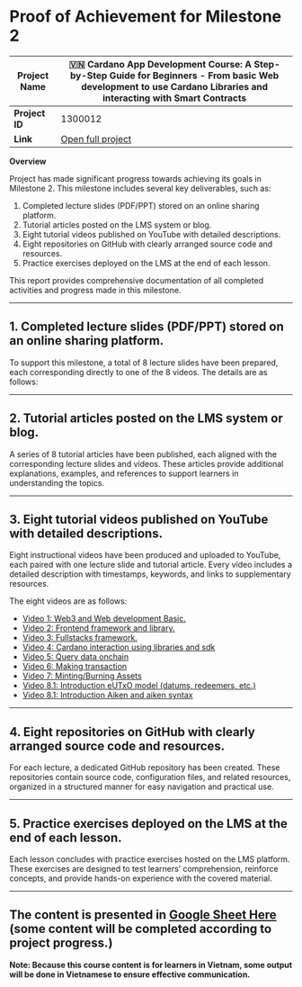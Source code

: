 # Proof of Achievement for Milestone 2

| **Project Name** | 🇻🇳 Cardano App Development Course: A Step-by-Step Guide for Beginners - From basic Web development to use Cardano Libraries and interacting with Smart Contracts |
| ---------------- | ---------------------------------------------------------------------------------------------------------------------------------------------------------------- |
| **Project ID**   | 1300012                                                                                                                                                          |
| **Link**         | [Open full project](https://milestones.projectcatalyst.io/projects/1300012)                                                                                      |

**Overview**

Project has made significant progress towards achieving its goals in Milestone 2. This milestone includes several key deliverables, such as:

1. Completed lecture slides (PDF/PPT) stored on an online sharing platform.
2. Tutorial articles posted on the LMS system or blog.
3. Eight tutorial videos published on YouTube with detailed descriptions.
4. Eight repositories on GitHub with clearly arranged source code and resources.
5. Practice exercises deployed on the LMS at the end of each lesson.

This report provides comprehensive documentation of all completed activities and progress made in this milestone.

---

## **1. Completed lecture slides (PDF/PPT) stored on an online sharing platform.**

To support this milestone, a total of 8 lecture slides have been prepared, each corresponding directly to one of the 8 videos. The details are as follows:

---

## **2. Tutorial articles posted on the LMS system or blog.**

A series of 8 tutorial articles have been published, each aligned with the corresponding lecture slides and videos. These articles provide additional explanations, examples, and references to support learners in understanding the topics.

---

## **3. Eight tutorial videos published on YouTube with detailed descriptions.**

Eight instructional videos have been produced and uploaded to YouTube, each paired with one lecture slide and tutorial article. Every video includes a detailed description with timestamps, keywords, and links to supplementary resources.

The eight videos are as follows:

- [Video 1: Web3 and Web development Basic.](https://www.youtube.com/watch?v=e_LhuWx1D84&list=PLhI9Wzsh5RIYsmVlYBq8dAjynrH-j2gZb&index=9)
- [Video 2: Frontend framework and library.](https://www.youtube.com/watch?v=I-Vyfb89ORg&list=PLhI9Wzsh5RIYsmVlYBq8dAjynrH-j2gZb&index=6)
- [Video 3: Fullstacks framework.](https://www.youtube.com/watch?v=Ee0v2eZzweg&list=PLhI9Wzsh5RIYsmVlYBq8dAjynrH-j2gZb&index=2)
- [Video 4: Cardano interaction using libraries and sdk](https://www.youtube.com/watch?v=SNzJwcrRSZY&list=PLhI9Wzsh5RIYsmVlYBq8dAjynrH-j2gZb&index=5)
- [Video 5: Query data onchain](https://www.youtube.com/watch?v=-rqb7PYVhJU&list=PLhI9Wzsh5RIYsmVlYBq8dAjynrH-j2gZb&index=3)
- [Video 6: Making transaction](https://www.youtube.com/watch?v=ll4SdurfX_I&list=PLhI9Wzsh5RIYsmVlYBq8dAjynrH-j2gZb&index=7)
- [Video 7: Minting/Burning Assets](https://www.youtube.com/watch?v=OdSvMxLmEqs&list=PLhI9Wzsh5RIYsmVlYBq8dAjynrH-j2gZb&index=1)
- [Video 8.1: Introduction eUTxO model (datums, redeemers, etc.)](https://www.youtube.com/watch?v=cs9cccbKx9Y&list=PLhI9Wzsh5RIYsmVlYBq8dAjynrH-j2gZb&index=8)
- [Video 8.1: Introduction Aiken and aiken syntax](https://www.youtube.com/watch?v=cs9cccbKx9Y&list=PLhI9Wzsh5RIYsmVlYBq8dAjynrH-j2gZb&index=8)

---

## **4. Eight repositories on GitHub with clearly arranged source code and resources.**

For each lecture, a dedicated GitHub repository has been created. These repositories contain source code, configuration files, and related resources, organized in a structured manner for easy navigation and practical use.

---

## **5. Practice exercises deployed on the LMS at the end of each lesson.**

Each lesson concludes with practice exercises hosted on the LMS platform. These exercises are designed to test learners’ comprehension, reinforce concepts, and provide hands-on experience with the covered material.

---

## **The content is presented in [Google Sheet Here](https://docs.google.com/spreadsheets/d/e/2PACX-1vQgrml0-rdHdsCxCBKuRESihX2Lmxmb74hR1DKKzIdKg9S-lcENKbUPPERZVvbTCaPdCJjE60pXKgRd/pubhtml) (some content will be completed according to project progress.)**

**Note: Because this course content is for learners in Vietnam, some output will be done in Vietnamese to ensure effective communication.**

